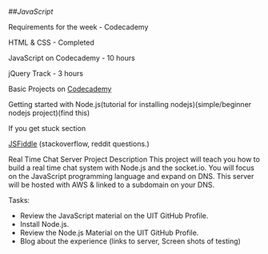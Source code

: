 ##_JavaScript_

Requirements for the week - Codecademy

HTML & CSS - Completed

JavaScript on Codecademy - 10 hours

jQuery Track - 3 hours

Basic Projects on [Codecademy](http://www.codecademy.com/en/tracks/projects)

Getting started with Node.js(tutorial for installing nodejs)(simple/beginner nodejs project)(find this)



If you get stuck section

[JSFiddle](http://jsfiddle.net/) (stackoverflow, reddit questions.)


Real Time Chat Server
Project Description
This project will teach you how to build a real time chat system with Node.js and the socket.io. You will focus on the JavaScript programming language and expand on DNS. This server will be hosted with AWS & linked to a subdomain on your DNS.

Tasks:
- Review the JavaScript material on the UIT GitHub Profile.
- Install Node.js.
- Review the Node.js Material on the UIT GitHub Profile.
- Blog about the experience (links to server, Screen shots of testing)
